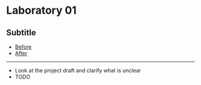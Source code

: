 # Laboratory 01
## Subtitle
* [Before](/Laboratories/Laboratory01/Laboiratory01_Before)
* [After](/Laboratories/Laboratory01/Laboiratory01_After)
---
* Look at the project draft and clarify what is unclear
* TODO